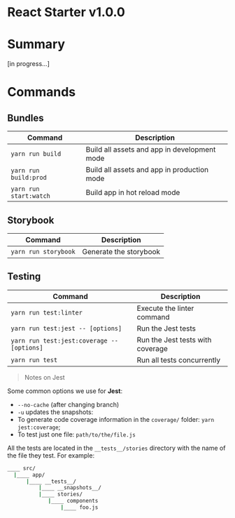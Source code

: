 # React Starter v1.0.0

# Summary

[in progress...]

# Commands

## Bundles

| Command                | Description                                  |
| ---------------------- | -------------------------------------------- |
| `yarn run build`       | Build all assets and app in development mode |
| `yarn run build:prod`  | Build all assets and app in production mode  |
| `yarn run start:watch` | Build app in hot reload mode                 |

## Storybook

| Command              | Description            |
| -------------------- | ---------------------- |
| `yarn run storybook` | Generate the storybook |

## Testing

| Command                                    | Description                      |
| ------------------------------------------ | -------------------------------- |
| `yarn run test:linter`                     | Execute the linter command       |
| `yarn run test:jest -- [options]`          | Run the Jest tests               |
| `yarn run test:jest:coverage -- [options]` | Run the Jest tests with coverage |
| `yarn run test`                            | Run all tests concurrently       |

> Notes on Jest

Some common options we use for **Jest**:

- `--no-cache` (after changing branch)
- `-u` updates the snapshots:
- To generate code coverage information in the `coverage/` folder: `yarn jest:coverage`;
- To test just one file: `path/to/the/file.js`

All the tests are located in the `__tests__/stories` directory with the name of the file they test. For example:

```bash
____ src/
  |____ app/
      |____ __tests__/
          |____ __snapshots__/
          |____ stories/
             |____ components
                 |____ foo.js
```
